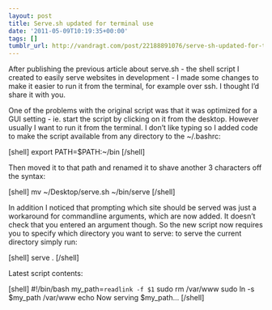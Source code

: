 ```yaml
---
layout: post
title: Serve.sh updated for terminal use
date: '2011-05-09T10:19:35+00:00'
tags: []
tumblr_url: http://vandragt.com/post/22188891076/serve-sh-updated-for-terminal-use
---
```

After publishing the previous article about serve.sh - the shell script I created to easily serve websites in development - I made some changes to make it easier to run it from the terminal, for example over ssh. I thought I’d share it with you.

One of the problems with the original script was that it was optimized for a GUI setting - ie. start the script by clicking on it from the desktop. However usually I want to run it from the terminal. I don’t like typing so I added code to make the script available from any directory to the ~/.bashrc:

[shell]
export PATH=$PATH:~/bin
[/shell]

Then moved it to that path and renamed it to shave another 3 characters off the syntax:

[shell]
mv ~/Desktop/serve.sh ~/bin/serve
[/shell]

In addition I noticed that prompting which site should be served was just a workaround for commandline arguments, which are now added. It doesn’t check that you entered an argument though. So the new script now requires you to specify which directory you want to serve: to serve the current directory simply run:

[shell]
serve .
[/shell]

Latest script contents:

[shell]
#!/bin/bash
my_path=`readlink -f $1`
sudo rm /var/www
sudo ln -s $my_path /var/www
echo Now serving $my_path…
[/shell]
